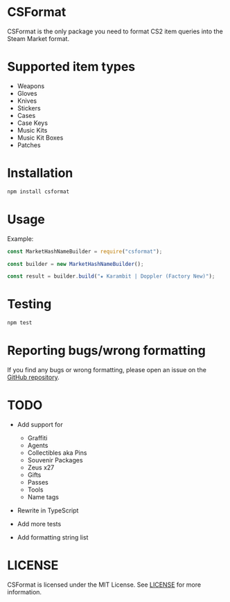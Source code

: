 # CSFormat

CSFormat is the only package you need to format CS2 item queries into the Steam Market format.

# Supported item types

- Weapons
- Gloves
- Knives
- Stickers
- Cases
- Case Keys
- Music Kits
- Music Kit Boxes
- Patches

# Installation

```bash
npm install csformat
```

# Usage

Example:

```javascript
const MarketHashNameBuilder = require("csformat");

const builder = new MarketHashNameBuilder();

const result = builder.build("★ Karambit | Doppler (Factory New)");
```

# Testing

```bash
npm test
```

# Reporting bugs/wrong formatting

If you find any bugs or wrong formatting, please open an issue on the [GitHub repository](https://github.com/cadenmarinozzi/CSFormat).

# TODO

- Add support for

  - Graffiti
  - Agents
  - Collectibles aka Pins
  - Souvenir Packages
  - Zeus x27
  - Gifts
  - Passes
  - Tools
  - Name tags

- Rewrite in TypeScript
- Add more tests
- Add formatting string list

# LICENSE

CSFormat is licensed under the MIT License. See [LICENSE](LICENSE) for more information.
